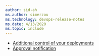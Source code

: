 ```yaml
---
author: sid-ah
ms.author: simerzou
ms.technology: devops-release-notes
ms.date: 4/13/2020
ms.topic: include
---
```


* [Additional control of your deployments](#additional-control-of-your-deployments)
* [Approval notification](#approval-notification)
